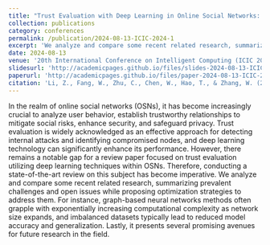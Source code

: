 ```yaml
---
title: "Trust Evaluation with Deep Learning in Online Social Networks: A State-of-the-Art Review"
collection: publications
category: conferences
permalink: /publication/2024-08-13-ICIC-2024-1
excerpt: 'We analyze and compare some recent related research, summarizing prevalent challenges and open issues while proposing optimization strategies to address them. For instance, graph-based neural networks methods often grapple with exponentially increasing computational complexity as network size expands, and imbalanced datasets typically lead to reduced model accuracy and generalization. Lastly, it presents several promising avenues for future research in the field.'
date: 2024-08-13
venue: '20th International Conference on Intelligent Computing (ICIC 2024)'
slidesurl: 'http://academicpages.github.io/files/slides-2024-08-13-ICIC-2024-1.pdf'
paperurl: 'http://academicpages.github.io/files/paper-2024-08-13-ICIC-2024-1.pdf'
citation: 'Li, Z., Fang, W., Zhu, C., Chen, W., Hao, T., & Zhang, W. (2024, August). Trust evaluation with deep learning in online social networks: A state-of-the-art review. In International Conference on Intelligent Computing (pp. 3-12). Singapore: Springer Nature Singapore.'
---
```


In the realm of online social networks (OSNs), it has become increasingly crucial to analyze user behavior, establish trustworthy relationships to mitigate social risks, enhance security, and safeguard privacy. Trust evaluation is widely acknowledged as an effective approach for detecting internal attacks and identifying compromised nodes, and deep learning technology can significantly enhance its performance. However, there remains a notable gap for a review paper focused on trust evaluation utilizing deep learning techniques within OSNs. Therefore, conducting a state-of-the-art review on this subject has become imperative. We analyze and compare some recent related research, summarizing prevalent challenges and open issues while proposing optimization strategies to address them. For instance, graph-based neural networks methods often grapple with exponentially increasing computational complexity as network size expands, and imbalanced datasets typically lead to reduced model accuracy and generalization. Lastly, it presents several promising avenues for future research in the field.
